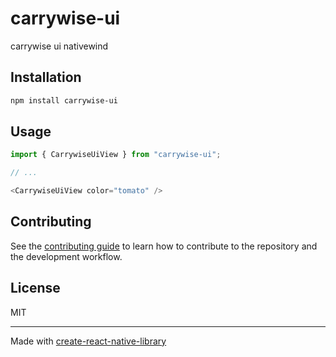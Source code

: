# carrywise-ui
carrywise ui nativewind
## Installation

```sh
npm install carrywise-ui
```

## Usage

```js
import { CarrywiseUiView } from "carrywise-ui";

// ...

<CarrywiseUiView color="tomato" />
```

## Contributing

See the [contributing guide](CONTRIBUTING.md) to learn how to contribute to the repository and the development workflow.

## License

MIT

---

Made with [create-react-native-library](https://github.com/callstack/react-native-builder-bob)
